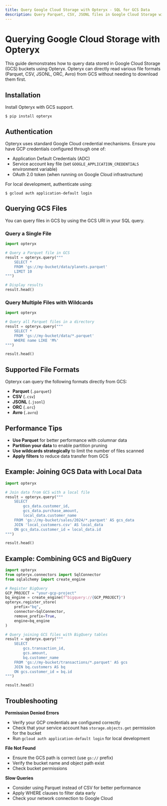 ```yaml
---
title: Query Google Cloud Storage with Opteryx - SQL for GCS Data
description: Query Parquet, CSV, JSONL files in Google Cloud Storage with Opteryx SQL engine. Run federated queries across GCS, BigQuery, and other sources.
---
```


# Querying Google Cloud Storage with Opteryx

This guide demonstrates how to query data stored in Google Cloud Storage (GCS) buckets using Opteryx. Opteryx can directly read various file formats (Parquet, CSV, JSONL, ORC, Avro) from GCS without needing to download them first.

## Installation

Install Opteryx with GCS support.

~~~console
$ pip install opteryx
~~~

## Authentication

Opteryx uses standard Google Cloud credential mechanisms. Ensure you have GCP credentials configured through one of:

- Application Default Credentials (ADC)
- Service account key file (set `GOOGLE_APPLICATION_CREDENTIALS` environment variable)
- OAuth 2.0 token (when running on Google Cloud infrastructure)

For local development, authenticate using:

~~~console
$ gcloud auth application-default login
~~~

## Querying GCS Files

You can query files in GCS by using the GCS URI in your SQL query.

### Query a Single File

~~~python
import opteryx

# Query a Parquet file in GCS
result = opteryx.query("""
    SELECT * 
    FROM 'gs://my-bucket/data/planets.parquet'
    LIMIT 10
""")

# Display results
result.head()
~~~

### Query Multiple Files with Wildcards

~~~python
import opteryx

# Query all Parquet files in a directory
result = opteryx.query("""
    SELECT * 
    FROM 'gs://my-bucket/data/*.parquet'
    WHERE name LIKE 'M%'
""")

result.head()
~~~

## Supported File Formats

Opteryx can query the following formats directly from GCS:

- **Parquet** (`.parquet`)
- **CSV** (`.csv`)
- **JSONL** (`.jsonl`)
- **ORC** (`.orc`)
- **Avro** (`.avro`)

## Performance Tips

- **Use Parquet** for better performance with columnar data
- **Partition your data** to enable partition pruning
- **Use wildcards strategically** to limit the number of files scanned
- **Apply filters** to reduce data transfer from GCS

## Example: Joining GCS Data with Local Data

~~~python
import opteryx

# Join data from GCS with a local file
result = opteryx.query("""
    SELECT 
        gcs_data.customer_id,
        gcs_data.purchase_amount,
        local_data.customer_name
    FROM 'gs://my-bucket/sales/2024/*.parquet' AS gcs_data
    JOIN 'local_customers.csv' AS local_data
    ON gcs_data.customer_id = local_data.id
""")

result.head()
~~~

## Example: Combining GCS and BigQuery

~~~python
import opteryx
from opteryx.connectors import SqlConnector
from sqlalchemy import create_engine

# Register BigQuery
GCP_PROJECT = "your-gcp-project"
bq_engine = create_engine(f"bigquery://{GCP_PROJECT}")
opteryx.register_store(
    prefix="bq",
    connector=SqlConnector,
    remove_prefix=True,
    engine=bq_engine
)

# Query joining GCS files with BigQuery tables
result = opteryx.query("""
    SELECT 
        gcs.transaction_id,
        gcs.amount,
        bq.customer_name
    FROM 'gs://my-bucket/transactions/*.parquet' AS gcs
    JOIN bq.customers AS bq
    ON gcs.customer_id = bq.id
""")

result.head()
~~~

## Troubleshooting

**Permission Denied Errors**
- Verify your GCP credentials are configured correctly
- Check that your service account has `storage.objects.get` permission for the bucket
- Run `gcloud auth application-default login` for local development

**File Not Found**
- Ensure the GCS path is correct (use `gs://` prefix)
- Verify the bucket name and object path exist
- Check bucket permissions

**Slow Queries**
- Consider using Parquet instead of CSV for better performance
- Apply WHERE clauses to filter data early
- Check your network connection to Google Cloud
